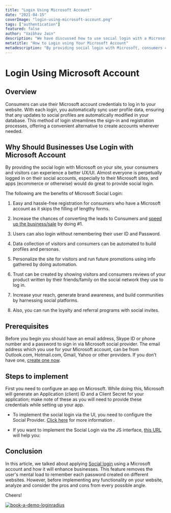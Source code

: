 ```yaml
---
title: "Login Using Microsoft Account"
date: "2021-04-15"
coverImage: "login-using-microsoft-account.png"
tags: ["authentication"]
featured: false 
author: "Vaibhav Jain" 
description: "We have discussed how to use social login with a Microsoft account in this article and how it can benefit companies. This method of login streamlines the sign-in and registration processes, offering a convenient alternative to create accounts wherever needed. Moreover, it relieves the user of the mental burden of remembering multiple passwords created on various websites."
metatitle: "How to Login using Your Microsoft Account"
metadescription: "By providing social login with Microsoft, consumers can experience a better UX/UI. Explore the benefits of Login with Microsoft and learn why businesses should use it."
---
```



# Login Using Microsoft Account

## Overview

Consumers can use their Microsoft account credentials to log in to your website. With each login, you automatically sync user profile data, ensuring that any updates to social profiles are automatically modified in your database. This method of login streamlines the sign-in and registration processes, offering a convenient alternative to create accounts wherever needed.

  

## Why Should Businesses Use Login with Microsoft Account

By providing the social login with Microsoft on your site, your consumers and visitors can experience a better UX/UI. Almost everyone is perpetually logged in on their social accounts, especially to their Microsoft sites, and apps (ecommerce or otherwise) would do great to provide social login.

  

The following are the benefits of Microsoft Social Login:

1.  Easy and hassle-free registration for consumers who have a Microsoft account as it skips the filling of lengthy forms.
    
2.  Increase the chances of converting the leads to Consumers and [speed up the business/sale](https://www.loginradius.com/blog/fuel/2021/01/sign-up-tips-conversion-rate/) by doing #1.
    
3.  Users can also login without remembering their user ID and Password.
    
4.  Data collection of visitors and consumers can be automated to build profiles and personas.
    
5.  Personalize the site for visitors and run future promotions using info gathered by doing automation.
    
6.  Trust can be created by showing visitors and consumers reviews of your product written by their friends/family on the social network they use to log in.
    
7.  Increase your reach, generate brand awareness, and build communities by harnessing social platforms.
    
8.  Also, you can run the loyalty and referral programs with social invites.
    

## Prerequisites

Before you begin you should have an email address, Skype ID or phone number and a password to sign in via Microsoft social provider. The email address which you use for your Microsoft account, can be from Outlook.com, Hotmail.com, Gmail, Yahoo or other providers. If you don’t have one, [create one now](https://account.microsoft.com/account).

## Steps to implement

First you need to configure an app on Microsoft. While doing this, Microsoft will generate an Application (client) ID and a Client Secret for your application; make note of these as you will need to provide these credentials while setting up your app.

-   To implement the social login via the UI, you need to configure the Social Provider. [Click here](https://www.loginradius.com/docs/authentication/quick-start/social-login/#partconfiguration1) for more information .
    
-   If you want to implement the Social Login via the JS interface, [this URL](https://www.loginradius.com/docs/authentication/quick-start/social-login/#partdeployment4) will help you:
    

## Conclusion

In this article, we talked about applying [Social login](https://www.loginradius.com/blog/start-with-identity/2021/02/social-login-infographic/) using a Microsoft account and how it will enhance businesses. This feature removes the user's mental load to remember each password created on different websites. However, before implementing any functionality on your website, analyze and consider the pros and cons from every possible angle.  
  

Cheers!


[![book-a-demo-loginradius](book-a-demo-loginradius.png)](https://www.loginradius.com/book-a-demo/)